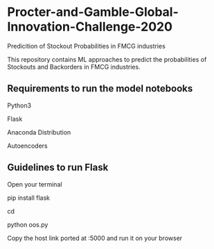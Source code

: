 # Procter-and-Gamble-Global-Innovation-Challenge-2020
Predicition of Stockout Probabilities in FMCG industries

This repository contains ML approaches to predict the probabilities of Stockouts and Backorders in FMCG industries.

## Requirements to run the model notebooks
Python3

Flask

Anaconda Distribution

Autoencoders

## Guidelines to run Flask
Open your terminal

pip install flask

cd <working directory>

python oos.py

Copy the host link ported at :5000 and run it on your browser

